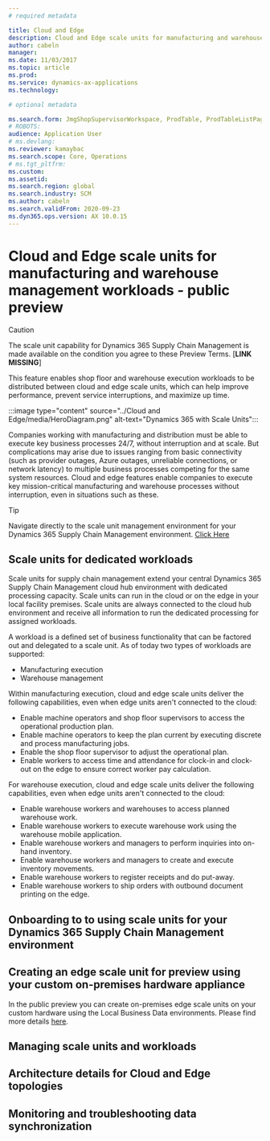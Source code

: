 ```yaml
---
# required metadata

title: Cloud and Edge
description: Cloud and Edge scale units for manufacturing and warehouse management workloads
author: cabeln
manager: 
ms.date: 11/03/2017
ms.topic: article
ms.prod: 
ms.service: dynamics-ax-applications
ms.technology: 

# optional metadata

ms.search.form: JmgShopSupervisorWorkspace, ProdTable, ProdTableListPage
# ROBOTS: 
audience: Application User
# ms.devlang: 
ms.reviewer: kamaybac
ms.search.scope: Core, Operations
# ms.tgt_pltfrm: 
ms.custom: 
ms.assetid:
ms.search.region: global
ms.search.industry: SCM
ms.author: cabeln
ms.search.validFrom: 2020-09-23
ms.dyn365.ops.version: AX 10.0.15
---
```


# Cloud and Edge scale units for manufacturing and warehouse management workloads - public preview

> [!CAUTION]
> The scale unit capability for Dynamics 365 Supply Chain Management is made available on the condition you agree to these Preview Terms. [**LINK MISSING**]

This feature enables shop floor and warehouse execution workloads to be distributed between cloud and edge scale units, which can help improve performance, prevent service interruptions, and maximize up time.

:::image type="content" source="../Cloud and Edge/media/HeroDiagram.png" alt-text="Dynamics 365 with Scale Units":::

Companies working with manufacturing and distribution must be able to execute key business processes 24/7, without interruption and at scale. But complications may arise due to issues ranging from basic connectivity (such as provider outages, Azure outages, unreliable connections, or network latency) to multiple business processes competing for the same system resources. Cloud and edge features enable companies to execute key mission-critical manufacturing and warehouse processes without interruption, even in situations such as these.

> [!TIP]
> Navigate directly to the scale unit management environment for your Dynamics 365 Supply Chain Management environment. [Click Here](https://sum.dynamics.com)   

## Scale units for dedicated workloads

Scale units for supply chain management extend your central Dynamics 365 Supply Chain Management cloud hub environment with dedicated processing capacity. Scale units can run in the cloud or on the edge in your local facility premises. Scale units are always connected to the cloud hub environment and receive all information to run the dedicated processing for assigned workloads.

A workload is a defined set of business functionality that can be factored out and delegated to a scale unit. As of today two types of workloads are supported:

- Manufacturing execution
- Warehouse management

Within manufacturing execution, cloud and edge scale units deliver the following capabilities, even when edge units aren't connected to the cloud:

- Enable machine operators and shop floor supervisors to access the operational production plan.
- Enable machine operators to keep the plan current by executing discrete and process manufacturing jobs.
- Enable the shop floor supervisor to adjust the operational plan.
- Enable workers to access time and attendance for clock-in and clock-out on the edge to ensure correct worker pay calculation.

For warehouse execution, cloud and edge scale units deliver the following capabilities, even when edge units aren't connected to the cloud:

- Enable warehouse workers and warehouses to access planned warehouse work.
- Enable warehouse workers to execute warehouse work using the warehouse mobile application.
- Enable warehouse workers and managers to perform inquiries into on-hand inventory.
- Enable warehouse workers and managers to create and execute inventory movements.
- Enable warehouse workers to register receipts and do put-away.
- Enable warehouse workers to ship orders with outbound document printing on the edge.

## Onboarding to to using scale units for your Dynamics 365  Supply Chain Management environment

## Creating an edge scale unit for preview using your custom on-premises hardware appliance
  
In the public preview you can create on-premises edge scale units on your custom hardware using the Local Business Data environments.
Please find more details [here](cloud_edge-EdgeScaleUnitsUsingLBD.md).

## Managing scale units and workloads

## Architecture details for Cloud and Edge topologies

## Monitoring and troubleshooting data synchronization